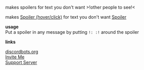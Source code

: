 makes spoilers for text you don't want >!other people to see!<

makes [Spoiler (hover/click)](https://spoilerbot.page.link/81nF "spoilers") for text you don't want [Spoiler](https://spoilerbot.page.link/hJJ9 "other people to see")

**usage**  
Put a spoiler in any message by putting `!: :!` around the spoiler



**links**  

[discordbots.org](https://discordbots.org/bot/571468928191168513)  
[Invite Me](https://discordapp.com/api/oauth2/authorize?client_id=571468928191168513&permissions=9216&scope=bot)  
[Support Server](https://discord.gg/QyakKPK)
